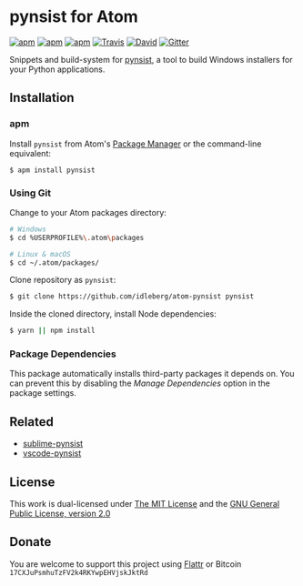 # pynsist for Atom

[![apm](https://img.shields.io/apm/l/pynsist.svg?style=flat-square)](https://atom.io/packages/pynsist)
[![apm](https://img.shields.io/apm/v/pynsist.svg?style=flat-square)](https://atom.io/packages/pynsist)
[![apm](https://img.shields.io/apm/dm/pynsist.svg?style=flat-square)](https://atom.io/packages/pynsist)
[![Travis](https://img.shields.io/travis/idleberg/atom-pynsist.svg?style=flat-square)](https://travis-ci.org/idleberg/atom-pynsist)
[![David](https://img.shields.io/david/dev/idleberg/atom-pynsist.svg?style=flat-square)](https://david-dm.org/idleberg/atom-pynsist?type=dev)
[![Gitter](https://img.shields.io/badge/chat-Gitter-ed1965.svg?style=flat-square)](https://gitter.im/NSIS-Dev/Atom)

Snippets and build-system for [pynsist](https://pypi.python.org/pypi/pynsist), a tool to build Windows installers for your Python applications.

## Installation

### apm

Install `pynsist` from Atom's [Package Manager](http://flight-manual.atom.io/using-atom/sections/atom-packages/) or the command-line equivalent:

`$ apm install pynsist`

### Using Git

Change to your Atom packages directory:

```bash
# Windows
$ cd %USERPROFILE%\.atom\packages

# Linux & macOS
$ cd ~/.atom/packages/
```

Clone repository as `pynsist`:

```bash
$ git clone https://github.com/idleberg/atom-pynsist pynsist
```

Inside the cloned directory, install Node dependencies:

```bash
$ yarn || npm install
```

### Package Dependencies

This package automatically installs third-party packages it depends on. You can prevent this by disabling the *Manage Dependencies* option in the package settings.

## Related

- [sublime-pynsist](https://packagecontrol.io/packages/Pynsist)
- [vscode-pynsist](https://marketplace.visualstudio.com/items?itemName=idleberg.pynsist)

## License

This work is dual-licensed under [The MIT License](https://opensource.org/licenses/MIT) and the [GNU General Public License, version 2.0](https://opensource.org/licenses/GPL-2.0)

## Donate

You are welcome to support this project using [Flattr](https://flattr.com/submit/auto?user_id=idleberg&url=https://github.com/idleberg/atom-pynsist) or Bitcoin `17CXJuPsmhuTzFV2k4RKYwpEHVjskJktRd`